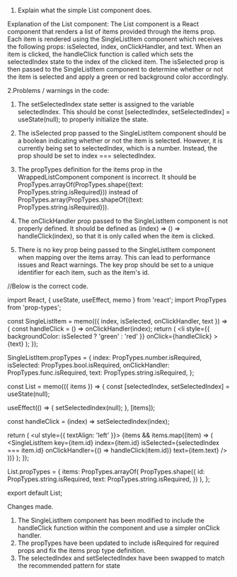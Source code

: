 1. Explain what the simple List component does.

Explanation of the List component:
The List component is a React component that renders a list of items provided through the items prop.
Each item is rendered using the SingleListItem component which receives the following props: isSelected,
index, onClickHandler, and text. When an item is clicked, the handleClick function is called which sets 
the selectedIndex state to the index of the clicked item. The isSelected prop is then passed to the SingleListItem
 component to determine whether or not the item is selected and apply a green or red background color accordingly.

2.Problems / warnings in the code:

1. The setSelectedIndex state setter is assigned to the variable selectedIndex.
This should be const [selectedIndex, setSelectedIndex] = useState(null); to properly initialize the state.

2. The isSelected prop passed to the SingleListItem component should be a boolean indicating whether or not the item is selected. 
However, it is currently being set to selectedIndex, which is a number. Instead, the prop should be set to index === selectedIndex.

3. The propTypes definition for the items prop in the WrappedListComponent component is incorrect.
It should be PropTypes.arrayOf(PropTypes.shape({text: PropTypes.string.isRequired})) instead of 
PropTypes.array(PropTypes.shapeOf({text: PropTypes.string.isRequired})).


4. The onClickHandler prop passed to the SingleListItem component is not properly defined.
 It should be defined as (index) => () => handleClick(index), so that it is only called when the item is clicked.

5. There is no key prop being passed to the SingleListItem component when mapping over the items array.
This can lead to performance issues and React warnings. The key prop should be set to a unique identifier for each item,
such as the item's id.

//Below is the correct code.


import React, { useState, useEffect, memo } from 'react';
import PropTypes from 'prop-types';

const SingleListItem = memo(({ index, isSelected, onClickHandler, text }) => {
  const handleClick = () => onClickHandler(index);
  return (
    <li
      style={{ backgroundColor: isSelected ? 'green' : 'red' }}
      onClick={handleClick}
    >
      {text}
    </li>
  );
});

SingleListItem.propTypes = {
  index: PropTypes.number.isRequired,
  isSelected: PropTypes.bool.isRequired,
  onClickHandler: PropTypes.func.isRequired,
  text: PropTypes.string.isRequired,
};

const List = memo(({ items }) => {
  const [selectedIndex, setSelectedIndex] = useState(null);

  useEffect(() => {
    setSelectedIndex(null);
  }, [items]);

  const handleClick = (index) => setSelectedIndex(index);

  return (
    <ul style={{ textAlign: 'left' }}>
      {items &&
        items.map((item) => (
          <SingleListItem
            key={item.id}
            index={item.id}
            isSelected={selectedIndex === item.id}
            onClickHandler={() => handleClick(item.id)}
            text={item.text}
          />
        ))}
    </ul>
  );
});

List.propTypes = {
  items: PropTypes.arrayOf(
    PropTypes.shape({
      id: PropTypes.string.isRequired,
      text: PropTypes.string.isRequired,
    })
  ),
};

export default List;


Changes made.

1. The SingleListItem component has been modified to include the handleClick function within the 
   component and use a simpler onClick handler.
2. The propTypes have been updated to include isRequired for required props and fix the items prop type definition.
3. The selectedIndex and setSelectedIndex have been swapped to match the recommended pattern for state
